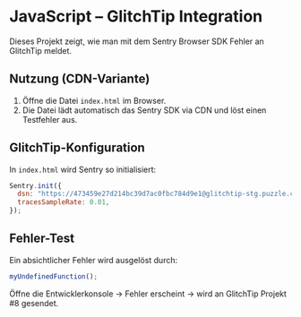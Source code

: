 


# JavaScript – GlitchTip Integration

Dieses Projekt zeigt, wie man mit dem Sentry Browser SDK Fehler an GlitchTip meldet.

## Nutzung (CDN-Variante)

1. Öffne die Datei `index.html` im Browser.
2. Die Datei lädt automatisch das Sentry SDK via CDN und löst einen Testfehler aus.

## GlitchTip-Konfiguration

In `index.html` wird Sentry so initialisiert:
```js
Sentry.init({
  dsn: "https://473459e27d214bc39d7ac0fbc784d9e1@glitchtip-stg.puzzle.ch/8",
  tracesSampleRate: 0.01,
});
```

## Fehler-Test

Ein absichtlicher Fehler wird ausgelöst durch:
```js
myUndefinedFunction();
```

Öffne die Entwicklerkonsole → Fehler erscheint → wird an GlitchTip Projekt #8 gesendet.